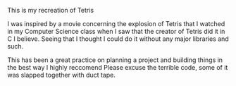 This is my recreation of Tetris

I was inspired by a movie concerning the explosion of Tetris that I watched in my Computer Science class when I saw that the creator of Tetris did it in C I believe. 
Seeing that I thought I could do it without any major libraries and such.

This has been a great practice on planning a project and building things in the best way I highly reccomend
Please excuse the terrible code, some of it was slapped together with duct tape.
